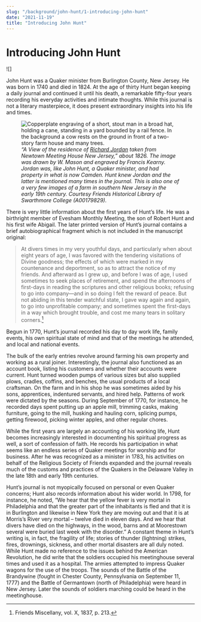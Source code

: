 ```yaml
---
slug: "/background/john-hunt/1-introducing-john-hunt"
date: "2021-11-19"
title: "Introducing John Hunt"
---
```


# Introducing John Hunt

![]

John Hunt was a Quaker minister from Burlington County, New Jersey. He was born in 1740 and died in 1824. At the age of thirty Hunt began keeping a daily journal and continued it until his death, a remarkable fifty-four years recording his everyday activities and intimate thoughts. While this journal is not a literary masterpiece, it does present extraordinary insights into his life and times.

 <p><figure>
  <img src="../images/image4.jpg" alt="Copperplate engraving of a short, stout man in a broad hat, holding a cane, standing in a yard bounded by a rail fence. In the background a cow rests on the ground in front of a two-story farm house and many trees." title="“A View of the residence of Richard Jordan taken from Newtown Meeting House New Jersey,” about 1826. The image was drawn by W. Mason and engraved by Francis Kearny. Jordan was, like John Hunt, a Quaker minister, and had property in what is now Camden. Hunt knew Jordan and the latter is mentioned several times in the journal. This is also one of a very few images of a farm in southern New Jersey in the early 19th century. Courtesy Friends Historical Library of Swarthmore College (A00179829)."/>
 <figcaption><i>“A View of the residence of <a href="/entities/w6gq882n">Richard Jordan</a> taken from Newtown Meeting House New Jersey,” about 1826. The image was drawn by W. Mason and engraved by Francis Kearny. Jordan was, like John Hunt, a Quaker minister, and had property in what is now Camden. Hunt knew Jordan and the latter is mentioned many times in the journal. This is also one of a very few images of a farm in southern New Jersey in the early 19th century. Courtesy Friends Historical Library of Swarthmore College (A00179829).</i></figcaption>
</figure></p>

There is very little information about the first years of Hunt’s life. He was a birthright member of Evesham Monthly Meeting, the son of Robert Hunt and his first wife Abigail. The later printed version of Hunt’s journal contains a brief autobiographical fragment which is not included in the manuscript original:
> At divers times in my very youthful days, and particularly when about eight years of age, I was favored with the tendering visitations of Divine goodness; the effects of which were marked in my countenance and deportment, so as to attract the notice of my friends. And afterward as I grew up, and before I was of age, I used sometimes to seek places of retirement, and spend the afternoons of first-days in reading the scriptures and other religious books; refusing to go into company—and in so doing I felt the reward of peace. But not abiding in this tender watchful state, I gave way again and again, to go into unprofitable company; and sometimes spent the first-days in a way which brought trouble, and cost me many tears in solitary corners.[^1]

Begun in 1770, Hunt’s journal recorded his day to day work life, family events, his own spiritual state of mind and that of the meetings he attended, and local and national events.

The bulk of the early entries revolve around farming his own property and working as a rural joiner. Interestingly, the journal also functioned as an account book, listing his customers and whether their accounts were current. Hunt turned wooden pumps of various sizes but also supplied plows, cradles, coffins, and benches, the usual products of a local craftsman. On the farm and in his shop he was sometimes aided by his sons, apprentices, indentured servants, and hired help. Patterns of work were dictated by the seasons. During September of 1770, for instance, he recorded days spent putting up an apple mill, trimming casks, making furniture, going to the mill, husking and hauling corn, splicing pumps, getting firewood, picking winter apples, and other regular chores.

While the first years are largely an accounting of his working life, Hunt becomes increasingly interested in documenting his spiritual progress as well, a sort of confession of faith. He records his participation in what seems like an endless series of Quaker meetings for worship and for business. After he was recognized as a minister in 1783, his activities on behalf of the Religious Society of Friends expanded and the journal reveals much of the customs and practices of the Quakers in the Delaware Valley in the late 18th and early 19th centuries.

Hunt’s journal is not myopically focused on personal or even Quaker concerns; Hunt also records information about his wider world. In 1798, for instance, he noted, “We hear that the yellow fever is very mortal in Philadelphia and that the greater part of the inhabitants is fled and that it is in Burlington and likewise in New York they are moving out and that it is at Morris’s River very mortal – twelve died in eleven days. And we hear that divers have died on the highways, in the wood, barns and at Moorestown several were buried last week with the disorder.” A constant theme in Hunt’s writing is, in fact, the fragility of life; stories of thunder (lightning) strikes, fires, drownings, sickness, and other mortal disasters are all duly noted. While Hunt made no reference to the issues behind the American Revolution, he did write that the soldiers occupied his meetinghouse several times and used it as a hospital. The armies attempted to impress Quaker wagons for the use of the troops. The sounds of the Battle of the Brandywine (fought in Chester County, Pennsylvania on September 11, 1777) and the Battle of Germantown (north of Philadelphia) were heard in New Jersey. Later the sounds of soldiers marching could be heard in the meetinghouse.

[^1]: Friends Miscellany, vol. X, 1837, p. 213.
